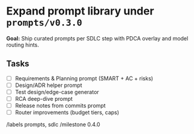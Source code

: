 # Expand prompt library under `prompts/v0.3.0`

**Goal:** Ship curated prompts per SDLC step with PDCA overlay and model routing hints.

## Tasks

- [ ] Requirements & Planning prompt (SMART + AC + risks)
- [ ] Design/ADR helper prompt
- [ ] Test design/edge-case generator
- [ ] RCA deep-dive prompt
- [ ] Release notes from commits prompt
- [ ] Router improvements (budget tiers, caps)

/labels prompts, sdlc
/milestone 0.4.0
